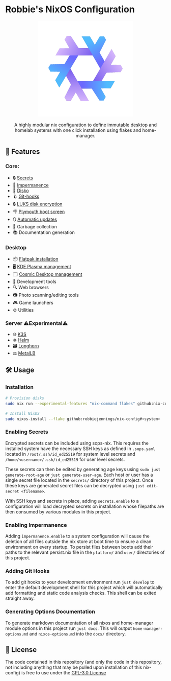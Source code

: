 # Robbie's NixOS Configuration

<div align="center">

<img src="docs/images/logo.png" width=300px>

 A highly modular nix configuration to define immutable desktop and homelab systems with one click installation using flakes and home-manager.

</div>

## 🚀 Features

### Core:
  - 🔒 [Secrets](https://github.com/Mic92/sops-nix)
  - 💾 [Impermanence](https://github.com/nix-community/impermanence)
  - 💽 [Disko](https://github.com/nix-community/disko)
  - 🪝 [Git-hooks](https://github.com/cachix/git-hooks.nix)
  - 🔒 [LUKS disk encryption](https://en.wikipedia.org/wiki/Linux_Unified_Key_Setup)
  - 🪧 [Plymouth boot screen](https://www.freedesktop.org/wiki/Software/Plymouth)
  - 🔃 [Automatic updates](https://github.com/DeterminateSystems/update-flake-lock)
  - 🧹 Garbage collection
  - 📚 Documentation generation

### Desktop
  - 📦 [Flatpak installation](https://github.com/gmodena/nix-flatpak)
  - 🖥️ [KDE Plasma management](https://github.com/nix-community/plasma-manager)
  - 🗔 [Cosmic Desktop management](https://github.com/HeitorAugustoLN/cosmic-manager)
  - 🧰 Development tools
  - 🔍 Web browsers
  - 📷 Photo scanning/editing tools
  - 🎮 Game launchers
  - ⚙️ Utilities

### Server ⚠️Experimental⚠️
  - 🌐 [K3S](https://k3s.io)
  - ☸️ [Helm](https://helm.sh)
  - 🗃️ [Longhorn](https://longhorn.io)
  - ⚖️ [MetalLB](https://metallb.io)

## 🛠️ Usage

### Installation

```bash
# Provision disks
sudo nix run --experimental-features "nix-command flakes" github:nix-community/disko/latest -- --mode destroy,format,mount --flake github:robbiejennings/nix-config#<system>
```

```bash
# Install NixOS
sudo nixos-install --flake github:robbiejennings/nix-config#<system>
```

### Enabling Secrets
Encrypted secrets can be included using sops-nix. This requires the installed system have the necessary SSH keys as defined in `.sops.yaml` located in `/root/.ssh/id_ed25519` for system level secrets and `/home/<username>/.ssh/id_ed25519` for user level secrets.

These secrets can then be edited by generating age keys using `sudo just generate-root-age` or `just generate-user-age`. Each host or user has a single secret file located in the `secrets/` directory of this project. Once these keys are generated secret files can be decrypted using `just edit-secret <filename>`.

With SSH keys and secrets in place, adding `secrets.enable` to a configuration will load decrypted secrets on installation whose filepaths are then consumed by various modules in this project.

### Enabling Impermanence
Adding `impermanence.enable` to a system configuration will cause the deletion of all files outside the nix store at boot time to ensure a clean environment on every startup. To persist files between boots add their paths to the relevant persist.nix file in the `platform/` and `user/` directories of this project.

### Adding Git Hooks
To add git hooks to your development environment run `just develop` to enter the default development shell for this project which will automatically add formatting and static code analysis checks. This shell can be exited straight away.

### Generating Options Documentation
To generate markdown documentation of all nixos and home-manager module options in this project run `just docs`. This will output `home-manager-options.md` and `nixos-options.md` into the ``docs/`` directory.

## 📜 License
The code contained in this repository (and only the code in this repository, not including anything that may be pulled upon installation of this nix-config) is free to use under the [GPL-3.0 License](./LICENSE)